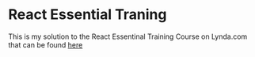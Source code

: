 # React Essential Traning

This is my solution to the React Essentinal Training Course on Lynda.com that can be found [here](https://www.lynda.com/React-js-tutorials/React-js-Essential-Training/496905-2.html)  
